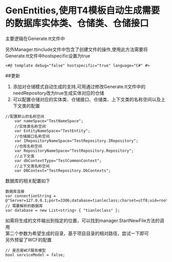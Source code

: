 # GenEntities,使用T4模板自动生成需要的数据库实体类、仓储类、仓储接口

主要逻辑在Generate.tt文件中

另外Manager.ttinclude文件中包含了创建文件的操作,使用此方法需要将Generate.tt文件中hostspecific设置为true
```
<#@ template debug="false" hostspecific="true" language="C#" #>
```

##更新
1. 添加对仓储模式自动生成的支持,可用通过修改Generate.tt文件中的needRepository改为true生成实体对应的仓储  
2. 可以配置仓储对应的实体类、仓储接口、仓储类、上下文类的名称空间以及上下文类的配置
```
//配置默认的名称空间
	var nameSpace="TestNameSpace";
	//实体类名称空间
	var EntityNameSpace="TestEntity";
	//仓储接口名称空间
	var IRepositoryNameSpace="TestRepository.IRepository";
	//仓库名称空间
	var RepositoryNameSpace="TestRepository.Repository";
	//上下文类
	var dbContextType="TestCommonContext";
	//上下文类名称空间
	var DBContext="TestRepository.DbContexts";
```

数据库的相关配置如下 
```
数据库连接
var connectionString = @"Server=127.0.0.1;port=3306;database=tianleclass;charset=utf8;uid=root;password=root";
// 需要解析的数据库
var database = new List<string> { "tianleclass" };
```
如需将生成的文件输出到指定的位置，可以找到manager.StartNewFile方法的调用  
第二个参数为希望生成的目录，基于项目目录的相对路径，尝试一下即可  
另外预留了WCF的配置  
```
// 是否是WCF服务模型
bool serviceModel = false;
```
